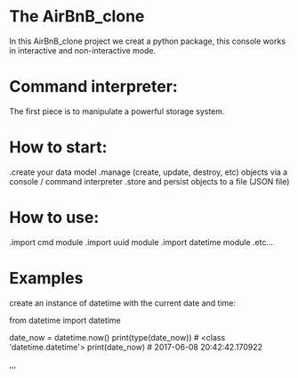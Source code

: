# The AirBnB_clone

  In this AirBnB_clone project we creat a python package, this console works in interactive and non-interactive mode.

# Command interpreter:
  The first piece is to manipulate a powerful storage system.

# How to start:
  .create your data model
  .manage (create, update, destroy, etc) objects via a console / command interpreter
  .store and persist objects to a file (JSON file)
# How to use:
  .import cmd module
  .import uuid module
  .import datetime module
  .etc...
# Examples
  create an instance of datetime with the current date and time:

from datetime import datetime

date_now = datetime.now()
print(type(date_now)) # <class 'datetime.datetime'>
print(date_now) # 2017-06-08 20:42:42.170922

,,,
